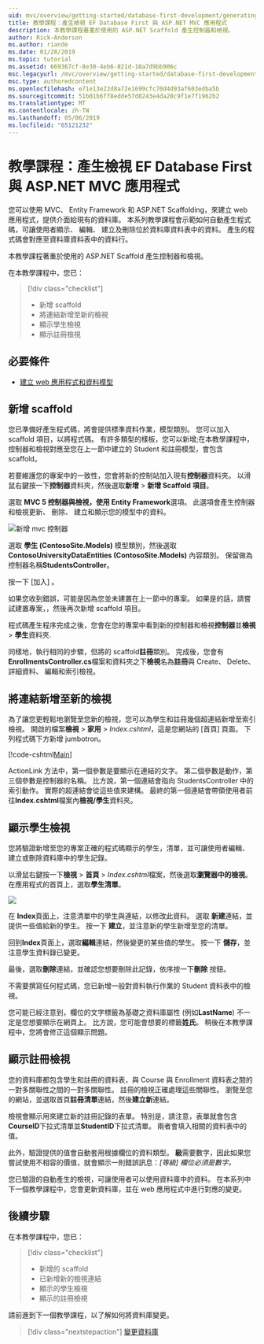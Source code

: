 ```yaml
---
uid: mvc/overview/getting-started/database-first-development/generating-views
title: 教學課程：產生檢視 EF Database First 與 ASP.NET MVC 應用程式
description: 本教學課程著重於使用的 ASP.NET Scaffold 產生控制器和檢視。
author: Rick-Anderson
ms.author: riande
ms.date: 01/28/2019
ms.topic: tutorial
ms.assetid: 669367cf-8e30-4eb6-821d-10a7d9bb906c
msc.legacyurl: /mvc/overview/getting-started/database-first-development/generating-views
msc.type: authoredcontent
ms.openlocfilehash: e71e13e22d8a72e1699cfc70d4d93af603edba5b
ms.sourcegitcommit: 51b01b6ff8edde57d8243e4da28c9f1e7f1962b2
ms.translationtype: MT
ms.contentlocale: zh-TW
ms.lasthandoff: 05/06/2019
ms.locfileid: "65121232"
---
```

# <a name="tutorial-generate-views-for-ef-database-first-with-aspnet-mvc-app"></a>教學課程：產生檢視 EF Database First 與 ASP.NET MVC 應用程式

您可以使用 MVC、 Entity Framework 和 ASP.NET Scaffolding，來建立 web 應用程式，提供介面給現有的資料庫。 本系列教學課程會示範如何自動產生程式碼，可讓使用者顯示、 編輯、 建立及刪除位於資料庫資料表中的資料。 產生的程式碼會對應至資料庫資料表中的資料行。

本教學課程著重於使用的 ASP.NET Scaffold 產生控制器和檢視。

在本教學課程中，您已：

> [!div class="checklist"]
> * 新增 scaffold
> * 將連結新增至新的檢視
> * 顯示學生檢視
> * 顯示註冊檢視

## <a name="prerequisite"></a>必要條件

* [建立 web 應用程式和資料模型](creating-the-web-application.md)

## <a name="add-scaffold"></a>新增 scaffold

您已準備好產生程式碼，將會提供標準資料作業，模型類別。 您可以加入 scaffold 項目，以將程式碼。 有許多類型的樣板，您可以新增;在本教學課程中，控制器和檢視對應至您在上一節中建立的 Student 和註冊模型，會包含 scaffold。

若要維護您的專案中的一致性，您會將新的控制站加入現有**控制器**資料夾。 以滑鼠右鍵按一下**控制器**資料夾，然後選取**新增** > **新增 Scaffold 項目**。

選取  **MVC 5 控制器與檢視，使用 Entity Framework**選項。 此選項會產生控制器和檢視更新、 刪除、 建立和顯示您的模型中的資料。

![新增 mvc 控制器](generating-views/_static/image2.png)

選取 **學生 (ContosoSite.Models)** 模型類別，然後選取**ContosoUniversityDataEntities (ContosoSite.Models)** 內容類別。 保留做為控制器名稱**StudentsController**。

按一下 [加入] 。

如果您收到錯誤，可能是因為您並未建置在上一節中的專案。 如果是的話，請嘗試建置專案，，然後再次新增 scaffold 項目。

程式碼產生程序完成之後，您會在您的專案中看到新的控制器和檢視**控制器**並**檢視** > **學生**資料夾.

同樣地，執行相同的步驟，但將的 scaffold**註冊**類別。 完成後，您會有**EnrollmentsController.cs**檔案和資料夾之下**檢視**名為**註冊**與 Create、 Delete、 詳細資料、 編輯和索引檢視。

## <a name="add-links-to-new-views"></a>將連結新增至新的檢視

為了讓您更輕鬆地瀏覽至您新的檢視，您可以為學生和註冊幾個超連結新增至索引檢視。 開啟的檔案**檢視** > **家用** > *Index.cshtml*，這是您網站的 [首頁] 頁面。 下列程式碼下方新增 jumbotron。

[!code-cshtml[Main](generating-views/samples/sample1.cshtml)]

ActionLink 方法中，第一個參數是要顯示在連結的文字。 第二個參數是動作，第三個參數是控制器的名稱。 比方說，第一個連結會指向 StudentsController 中的索引動作。 實際的超連結會從這些值來建構。 最終的第一個連結會帶領使用者前往**Index.cshtml**檔案內**檢視/學生**資料夾。

## <a name="display-student-views"></a>顯示學生檢視

您將驗證新增至您的專案正確的程式碼顯示的學生，清單，並可讓使用者編輯、 建立或刪除資料庫中的學生記錄。

以滑鼠右鍵按一下**檢視** > **首頁** > *Index.cshtml*檔案，然後選取**瀏覽器中的檢視**。 在應用程式的首頁上，選取**學生清單**。

![](generating-views/_static/image6.png)

在  **Index**頁面上，注意清單中的學生與連結，以修改此資料。 選取 **新建**連結，並提供一些值給新的學生。 按一下 **建立**，並注意新的學生新增至您的清單。

回到**Index**頁面上，選取**編輯**連結，然後變更的某些值的學生。 按一下 **儲存**，並注意學生資料錄已變更。

最後，選取**刪除**連結，並確認您想要刪除此記錄，依序按一下**刪除** 按鈕。

不需要撰寫任何程式碼，您已新增一般對資料執行作業的 Student 資料表中的檢視。

您可能已經注意到，欄位的文字標籤為基礎之資料庫屬性 (例如**LastName**) 不一定是您想要顯示在網頁上。 比方說，您可能會想要的標籤**姓氏**。 稍後在本教學課程中，您將會修正這個顯示問題。

## <a name="display-enrollment-views"></a>顯示註冊檢視

您的資料庫都包含學生和註冊的資料表，與 Course 與 Enrollment 資料表之間的一對多關聯性之間的一對多關聯性。 註冊的檢視正確處理這些關聯性。 瀏覽至您的網站，並選取首頁**註冊清單**連結，然後**建立新**連結。

檢視會顯示用來建立新的註冊記錄的表單。 特別是，請注意，表單就會包含**CourseID**下拉式清單並**StudentID**下拉式清單。 兩者會填入相關的資料表中的值。

此外，驗證提供的值會自動套用根據欄位的資料類型。 **級**需要數字，因此如果您嘗試使用不相容的價值，就會顯示一則錯誤訊息：*[等級] 欄位必須是數字。*

您已驗證的自動產生的檢視，可讓使用者可以使用資料庫中的資料。 在本系列中下一個教學課程中，您會更新資料庫，並在 web 應用程式中進行對應的變更。

## <a name="next-steps"></a>後續步驟

在本教學課程中，您已：

> [!div class="checklist"]
> * 新增的 scaffold
> * 已新增新的檢視連結
> * 顯示的學生檢視
> * 顯示的註冊檢視

請前進到下一個教學課程，以了解如何將資料庫變更。
> [!div class="nextstepaction"]
> [變更資料庫](changing-the-database.md)
